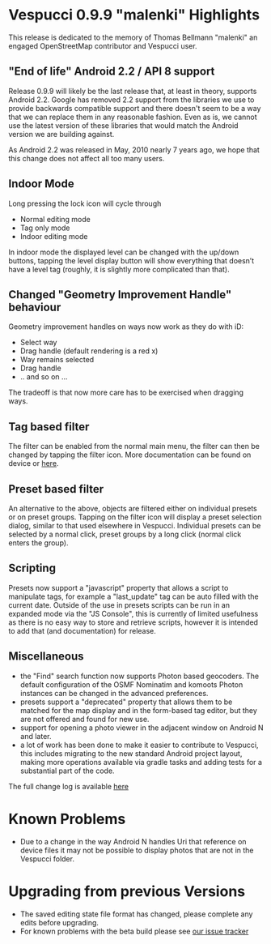 # Vespucci 0.9.9 "malenki" Highlights

This release is dedicated to the memory of Thomas Bellmann "malenki" an engaged OpenStreetMap contributor and Vespucci user.

## "End of life" Android 2.2 / API 8 support

Release 0.9.9 will likely be the last release that, at least in theory, supports Android 2.2. Google has removed 2.2 support from the libraries we use to provide backwards compatible support and there doesn't seem to be a way that we can replace them in any reasonable fashion. Even as is, we cannot use the latest version of these libraries that would match the Android version we are building against.

As Android 2.2 was released in May, 2010 nearly 7 years ago, we hope that this change does not affect all too many users.

## Indoor Mode

Long pressing the lock icon will cycle through

 * Normal editing mode
 * Tag only mode
 * Indoor editing mode
   
In indoor mode the displayed level can be changed with the up/down buttons, tapping the level display button will show everything that doesn’t have a level tag (roughly, it is slightly more complicated than that). 
 
## Changed "Geometry Improvement Handle" behaviour
 
Geometry improvement handles on ways now work as they do with iD: 

 * Select way
 * Drag handle (default rendering is a red x)
 * Way remains selected
 * Drag handle
 * .. and so on ...
        
The tradeoff is that now more care has to be exercised when dragging ways.
	
## Tag based filter

The filter can be enabled from the normal main menu, the filter can then be changed by tapping the filter icon. More documentation can be found on device or [here](https://github.com/MarcusWolschon/osmeditor4android/blob/master/documentation/docs/help/en/Tag%20filter.md).

## Preset based filter

An alternative to the above, objects are filtered either on individual presets or on preset groups. Tapping on the filter icon will display a preset selection dialog, similar to that used elsewhere in Vespucci. Individual presets can be selected by a normal click, preset groups by a long click (normal click enters the group).

## Scripting

Presets now support a "javascript" property that allows a script to manipulate tags, for example a "last_update" tag can be auto filled with the current date. Outside of the use in presets scripts can be run in an expanded mode via the "JS Console", this is currently of limited usefulness as there is no easy way to store and retrieve scripts, however it is intended to add that (and documentation) for release.

## Miscellaneous 

 * the "Find" search function now supports Photon based geocoders. The default configuration of the OSMF Nominatim and komoots Photon instances can be changed in the advanced preferences.
 * presets support a "deprecated" property that allows them to be matched for the map display and in the form-based tag editor, but they are not offered and found for new use.
 * support for opening a photo viewer in the adjacent window on Android N and later.
 * a lot of work has been done to make it easier to contribute to Vespucci, this includes migrating to the new standard Android project layout, making more operations available via gradle tasks and adding tests for a substantial part of the code.

The full change log is available [here](https://github.com/MarcusWolschon/osmeditor4android/commits/master)

# Known Problems

* Due to a change in the way Android N handles Uri that reference on device files it may not be possible to display photos that are not in the Vespucci folder.

# Upgrading from previous Versions

* The saved editing state file format has changed, please complete any edits before upgrading.
* For known problems with the beta build please see [our issue tracker](https://github.com/MarcusWolschon/osmeditor4android/issues)

